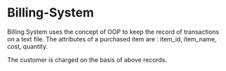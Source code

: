 # Billing-System

Billing System uses the concept of OOP to keep the record of transactions on a text file.
The attributes of a purchased item are : item_id, item_name, cost, quantity.

The customer is charged on the basis of above records.
